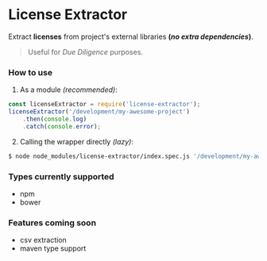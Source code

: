 # License Extractor
Extract **licenses** from project's external libraries **(*no extra dependencies*)**.  


> Useful for *Due Diligence* purposes.


### How to use
1. As a module *(recommended)*:
```javascript
const licenseExtractor = require('license-extractor');
licenseExtractor('/development/my-awesome-project')
	.then(console.log)
	.catch(console.error);
```
2. Calling the wrapper directly *(lazy)*:
```bash
$ node node_modules/license-extractor/index.spec.js '/development/my-awesome-project' 
```


### Types currently supported
- npm
- bower


### Features coming soon
- csv extraction
- maven type support